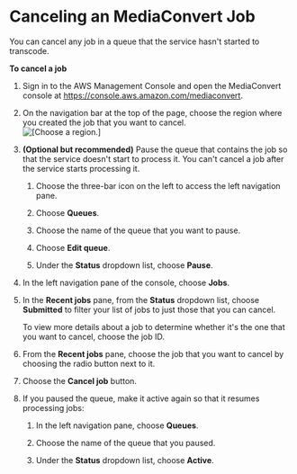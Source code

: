 # Canceling an MediaConvert Job<a name="canceling-a-job"></a>

You can cancel any job in a queue that the service hasn't started to transcode\. 

**To cancel a job**

1. Sign in to the AWS Management Console and open the MediaConvert console at [https://console\.aws\.amazon\.com/mediaconvert](https://console.aws.amazon.com/mediaconvert)\.

1. On the navigation bar at the top of the page, choose the region where you created the job that you want to cancel\.  
![\[Choose a region.\]](http://docs.aws.amazon.com/mediaconvert/latest/ug/images/regions-list.png)

1. **\(Optional but recommended\)** Pause the queue that contains the job so that the service doesn't start to process it\. You can't cancel a job after the service starts processing it\.

   1. Choose the three\-bar icon on the left to access the left navigation pane\.

   1.  Choose **Queues**\.

   1. Choose the name of the queue that you want to pause\.

   1. Choose **Edit queue**\.

   1. Under the **Status** dropdown list, choose **Pause**\.

1. In the left navigation pane of the console, choose **Jobs**\.

1. In the **Recent jobs** pane, from the **Status** dropdown list, choose **Submitted** to filter your list of jobs to just those that you can cancel\.

   To view more details about a job to determine whether it's the one that you want to cancel, choose the job ID\.

1. From the **Recent jobs** pane, choose the job that you want to cancel by choosing the radio button next to it\.

1. Choose the **Cancel job** button\.

1. If you paused the queue, make it active again so that it resumes processing jobs:

   1. In the left navigation pane, choose **Queues**\.

   1. Choose the name of the queue that you paused\.

   1. Under the **Status** dropdown list, choose **Active**\.